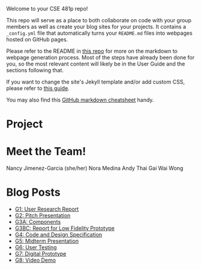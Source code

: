 Welcome to your CSE 481p repo!

This repo will serve as a place to both collaborate on code with your group members as well as create your blog sites for your projects. It contains a `_config.yml` file that automatically turns your `README.md` files into webpages hosted on GitHub pages.

Please refer to the README in [this repo](https://github.com/nicolas-van/easy-markdown-to-github-pages) for more on the markdown to webpage generation process. Most of the steps have already been done for you, so the most relevant content will likely be in the User Guide and the sections following that.

If you want to change the site's Jekyll template and/or add custom CSS, please refer to [this guide](https://docs.github.com/en/pages/setting-up-a-github-pages-site-with-jekyll/adding-a-theme-to-your-github-pages-site-using-jekyll).

You may also find this [GitHub markdown cheatsheet](https://www.markdownguide.org/cheat-sheet) handy.


# Project

# Meet the Team!
Nancy Jimenez-Garcia (she/her)
Nora Medina
Andy Thai
Gai Wai Wong

# Blog Posts
- [G1: User Research Report](./_posts/G1.md)
- [G2: Pitch Presentation](./_posts/G2.md)
- [G3A: Components](./_posts/G3AC.md)
- [G3BC: Report for Low Fidelity Prototype](./_posts/G3C.md)
- [G4: Code and Design Specification](./_posts/G4.md)
- [G5: Midterm Presentation](./_posts/G5.md)
- [G6: User Testing](./_posts/G6.md)
- [G7: Digital Prototype](./_posts/G7.md)
- [G8: Video Demo](./_posts/G8.md)